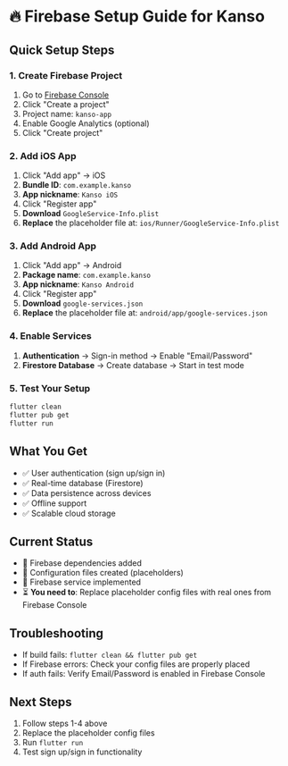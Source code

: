 # 🔥 Firebase Setup Guide for Kanso

## Quick Setup Steps

### 1. Create Firebase Project
1. Go to [Firebase Console](https://console.firebase.google.com/)
2. Click "Create a project"
3. Project name: `kanso-app`
4. Enable Google Analytics (optional)
5. Click "Create project"

### 2. Add iOS App
1. Click "Add app" → iOS
2. **Bundle ID**: `com.example.kanso`
3. **App nickname**: `Kanso iOS`
4. Click "Register app"
5. **Download** `GoogleService-Info.plist`
6. **Replace** the placeholder file at: `ios/Runner/GoogleService-Info.plist`

### 3. Add Android App
1. Click "Add app" → Android
2. **Package name**: `com.example.kanso`
3. **App nickname**: `Kanso Android`
4. Click "Register app"
5. **Download** `google-services.json`
6. **Replace** the placeholder file at: `android/app/google-services.json`

### 4. Enable Services
1. **Authentication** → Sign-in method → Enable "Email/Password"
2. **Firestore Database** → Create database → Start in test mode

### 5. Test Your Setup
```bash
flutter clean
flutter pub get
flutter run
```

## What You Get
- ✅ User authentication (sign up/sign in)
- ✅ Real-time database (Firestore)
- ✅ Data persistence across devices
- ✅ Offline support
- ✅ Scalable cloud storage

## Current Status
- 🔧 Firebase dependencies added
- 🔧 Configuration files created (placeholders)
- 🔧 Firebase service implemented
- ⏳ **You need to**: Replace placeholder config files with real ones from Firebase Console

## Troubleshooting
- If build fails: `flutter clean && flutter pub get`
- If Firebase errors: Check your config files are properly placed
- If auth fails: Verify Email/Password is enabled in Firebase Console

## Next Steps
1. Follow steps 1-4 above
2. Replace the placeholder config files
3. Run `flutter run`
4. Test sign up/sign in functionality
